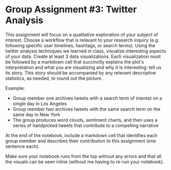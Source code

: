 # Group Assignment #3: Twitter Analysis

This assignment will focus on a qualitative exploration of your subject of interest. Choose a workflow that is relavant to your research inquiry (e.g. following specific user timelines, hashtags, or search terms). Using the twitter analysis techniques we learned in class, visualize interesting aspects of your data. Create at least 3 data visualizations. Each visualization must be followed by a markdown cell that succinctly explains the plot's interpretation and what you are visualizing and why it is interesting: tell us its story. This story should be accompanied by any relevant descriptive statistics, as needed, to round out the picture.

Example:

- Group member one archives tweets with a search term of interest on a single day in Los Angeles
- Group member two archives tweets with the same search term on the same day in New York
- The group produces word clouds, sentiment charts, and then uses a series of handpicked tweets that contribute to a compelling narrative

At the end of the notebook, include a markdown cell that identifies each group member and describes their contribution to this assignment (one sentence each).

Make sure your notebook runs from the top without any errors and that all the visuals can be seen inline (without me having to re-run your notebook). 
